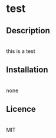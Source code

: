 # test 
  ## Description 
  <br>
  this is a test 
  <br>

  ## Installation 
  <br>
  none
  <br>

  ## Licence
  <br>
  MIT
  <br>
